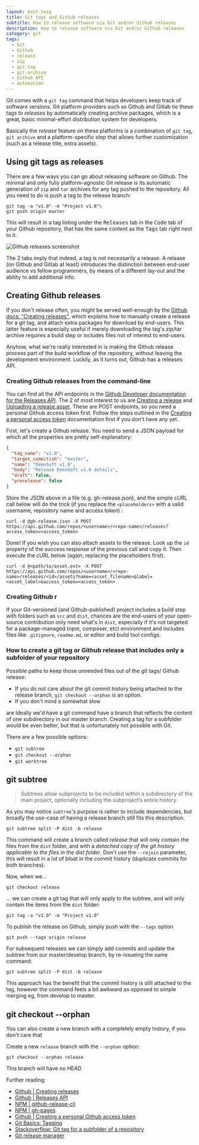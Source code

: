 ```yaml
---
layout: post.twig
title: Git tags and Github releases
subtitle: How to release software via Git and/or Github releases
description: How to release software via Git and/or Github releases
category: git
tags: 
  - Git
  - Github
  - release
  - zip
  - git-tag
  - git-archive
  - Github API
  - automation
---
```

Git comes with a `git tag` command that helps developers keep track of software versions. Git platform providers such as Github and Gitlab tie these tags to _releases_ by automatically creating archive packages, which is a great, basic minimal-effort distribution system for developers. 

Basically the _release_ feature on these platforms is a combination of `git tag`, `git archive` and a platform-specific step that allows further customization (such as a release title, extra assets).

## Using git tags as releases

There are a few ways you can go about releasing software on Github. The minimal and only fully platform-agnostic Git release is its automatic generation of `zip` and `tar` archives for any tag pushed to the repository. All you need to do is push a tag to the release branch:
```git
git tag -a "v1.0" -m "Project v1.0"\
git push origin master
```
This will result in a tag listing under the <kbd>Releases</kbd> tab in the <kbd>Code</kbd> tab of your Github repository, that has the same content as  the <kbd>Tags</kbd> tab right next to it.

![Github releases screenshot](https://i.imgur.com/2Smbyco.png)

The 2 tabs imply that indeed, a tag is not necessarily a release. A release (on Github and Gitlab at least) introduces the distinction between end-user audience vs fellow programmers, by means of a different lay-out and the ability to add additional info. 

## Creating Github releases

If you don't release often, you might be served well-enough by the [Github docs: "Creating releases"](https://help.github.com/articles/creating-releases/), which explains how to manually create a release for a git tag, and attach extra packages for download by end-users. This  latter feature is especially useful if merely downloading the tag's zip/tar archive requires a build step or includes files not of interest to end-users. 

Anyhow, what we're really interested in is making the Github release process part of the build workflow of the repository, without leaving the development environment. Luckily, as it turns out, Github has a releases API.

### Creating Github releases from the command-line

You can find all the API endpoints in the [Github Developer documentation for the Releases API](https://developer.github.com/v3/repos/releases/). The 2 of most interest to us are [Creating a release](https://developer.github.com/v3/repos/releases/#create-a-release) and [Uploading a release asset](https://developer.github.com/v3/repos/releases/#upload-a-release-asset). These are POST endpoints, so you need a personal Github access token first. Follow the steps outlined in the [Creating a personal access token](https://help.github.com/articles/creating-a-personal-access-token-for-the-command-line/) documentation first if you don't have any yet.

First, let's create a Github release. You need to send a JSON payload for which all the properties are pretty self-explanatory:
```json
{
  "tag_name": "v1.0",
  "target_commitish": "master",
  "name": "DemoSoft v1.0",
  "body": "Release DemoSoft v1.0 details",
  "draft": false,
  "prerelease": false
}
```
Store the JSON above in a file (e.g. gh-release.json), and the simple cURL call below will do the trick (if you replace the `<placeholders>` with a valid username, repository name and access token) :

```shell
curl -d @gh-release.json -X POST https://api.github.com/repos/<username>/<repo-name>/releases?access_token=<access_token>
```
Done! If you wish you can also attach assets to the release. Look up the `id` property of the success response of the previous call and copy it. Then execute
the cURL below (again, replacing the placeholders first).

```shell
curl -d @<path/to/asset.ext> -X POST https://api.github.com/repos/<username>/<repo-name>/releases/<id>/assets?name=<asset_filename>&label=<asset_label>&access_token=<access_token>
```

### Creating Github r


If your Git-versioned (and Github-published) project includes a build step with folders such as `src` and `dist`, chances are the end-users of your open-source contribution only need what's in `dist`, especially if it's not targeted for a package-managed (npm, composer, etc) environment and includes files like `.gitignore`, `readme.md`, or editor and build tool configs. 

### How to create a git tag or Github release that includes only a subfolder of your repository

Possible paths to keep those unneeded files out of the git tags/ Github release:
* If you do not care about the git commit history being attached to the release branch, `git checkout --orphan` is an option.
* If you don't mind a somewhat slow

 are
Ideally we'd have a git command have a branch that reflects the content of one subdirectory in our master branch. Creating a tag for a subfolder would be even better, but that is unfortunately not possible with Git.

There are a few possible options:
* `git subtree`
* `git checkout --orphan`
* `git worktree`

## git subtree
> Subtrees allow subprojects to be included within a subdirectory of the main project, optionally including the subproject’s entire history.

As you may notice `subtree`'s purpose is rather to include dependencies, but broadly the use-case of having a release branch still fits this description.
```shell
git subtree split -P dist -b release
```
This command will create a branch called _release_ that will only contain the files from the `dist` folder, and with a _detached copy of the git history applicable to the files in the dist folder_. Don't use the `--rejoin` parameter, this will result in a lot of bloat in the commit history (duplicate commits for both branches). 

Now, when we...
```shell
git checkout release
```
... we can create a git tag that will only apply to the subtree, and will only contain the items from the `dist` folder:
```shell
git tag -a "v1.0" -m "Project v1.0"
```
To publish the release on Github, simply push with the `--tags` option

```shell
git push --tags origin release
```
For subsequent releases we can simply add commits and update the subtree from our master/develop branch, by re-issueing the same command:
```shell
git subtree split -P dist -b release
``` 
This approach has the benefit that the commit history is still attached to the tag, however the command feels a bit awkward as opposed to simple merging eg, from develop to master. 

## git checkout --orphan

You can also create a new branch with a completely empty history, if you don't care that

Create a new `release` branch with the `--orphan` option:

```shell
git checkout --orphan release
```
This branch will have no HEAD 

Further reading:
* [Github | Creating releases](https://help.github.com/articles/creating-releases/)
* [Github | Releases API](https://developer.github.com/v3/repos/releases/)
* [NPM | github-release-cli](https://www.npmjs.com/package/github-release-cli)
* [NPM | gh-pages](https://www.npmjs.com/package/gh-pages)
* [Github | Creating a personal Github access token](https://help.github.com/articles/creating-a-personal-access-token-for-the-command-line/)
* [Git Basics: Tagging](https://git-scm.com/book/en/v2/Git-Basics-Tagging)
* [Stackoverflow: Git tag for a subfolder of a repository](https://stackoverflow.com/questions/12796735/git-tag-for-a-subfolder-of-a-repository)
* [Git release manager](https://gitreleasemanager.readthedocs.io/)